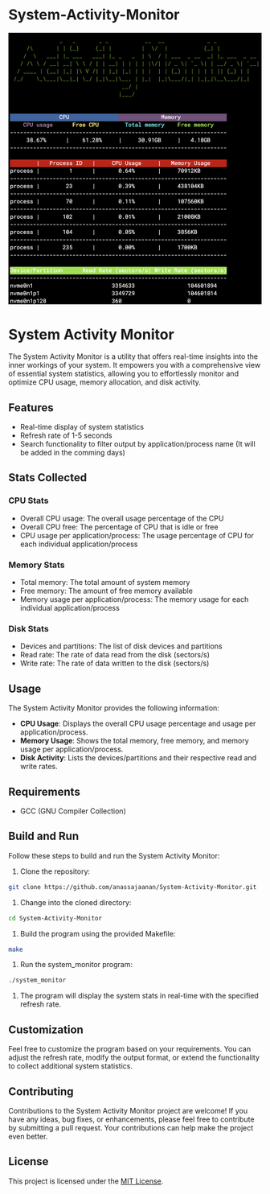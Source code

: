 # System-Activity-Monitor
![Screenshot](./README/screenshot.png)

# System Activity Monitor

The System Activity Monitor is a utility that offers real-time insights into the inner workings of your system. It empowers you with a comprehensive view of essential system statistics, allowing you to effortlessly monitor and optimize CPU usage, memory allocation, and disk activity.

## Features

- Real-time display of system statistics
- Refresh rate of 1-5 seconds
- Search functionality to filter output by application/process name (It will be added in the comming days)

## Stats Collected

### CPU Stats

- Overall CPU usage: The overall usage percentage of the CPU
- Overall CPU free: The percentage of CPU that is idle or free
- CPU usage per application/process: The usage percentage of CPU for each individual application/process

### Memory Stats

- Total memory: The total amount of system memory
- Free memory: The amount of free memory available
- Memory usage per application/process: The memory usage for each individual application/process

### Disk Stats

- Devices and partitions: The list of disk devices and partitions
- Read rate: The rate of data read from the disk (sectors/s)
- Write rate: The rate of data written to the disk (sectors/s)
  
## **Usage**

The System Activity Monitor provides the following information:

- **CPU Usage**: Displays the overall CPU usage percentage and usage per application/process.
- **Memory Usage**: Shows the total memory, free memory, and memory usage per application/process.
- **Disk Activity**: Lists the devices/partitions and their respective read and write rates.


## Requirements

- GCC (GNU Compiler Collection)

## Build and Run

Follow these steps to build and run the System Activity Monitor:

1. Clone the repository:

```bash
git clone https://github.com/anassajaanan/System-Activity-Monitor.git
```

1. Change into the cloned directory:

```bash
cd System-Activity-Monitor
```

1. Build the program using the provided Makefile:

```bash
make
```

1. Run the system_monitor program:

```bash
./system_monitor
```

1. The program will display the system stats in real-time with the specified refresh rate.

## **Customization**

Feel free to customize the program based on your requirements. You can adjust the refresh rate, modify the output format, or extend the functionality to collect additional system statistics.

## **Contributing**

Contributions to the System Activity Monitor project are welcome! If you have any ideas, bug fixes, or enhancements, please feel free to contribute by submitting a pull request. Your contributions can help make the project even better.

## License

This project is licensed under the [MIT License]().

